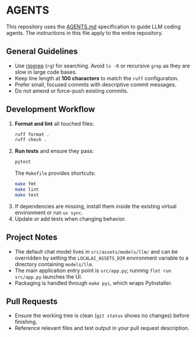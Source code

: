 # AGENTS

This repository uses the [AGENTS.md](https://github.com/openai/agents.md) specification to guide
LLM coding agents. The instructions in this file apply to the entire repository.

## General Guidelines

- Use [ripgrep](https://github.com/BurntSushi/ripgrep) (`rg`) for searching. Avoid
  `ls -R` or recursive `grep` as they are slow in large code bases.
- Keep line length at **100 characters** to match the `ruff` configuration.
- Prefer small, focused commits with descriptive commit messages.
- Do not amend or force-push existing commits.

## Development Workflow

1. **Format and lint** all touched files:
   ```bash
   ruff format .
   ruff check .
   ```
2. **Run tests** and ensure they pass:
   ```bash
   pytest
   ```
   The `Makefile` provides shortcuts:
   ```bash
   make fmt
   make lint
   make test
   ```
3. If dependencies are missing, install them inside the existing virtual
   environment or run `uv sync`.
4. Update or add tests when changing behavior.

## Project Notes

- The default chat model lives in `src/assets/models/llm/` and can be overridden by setting
  the `LOCALAI_ASSETS_DIR` environment variable to a directory containing `models/llm`.
- The main application entry point is `src/app.py`; running `flet run src/app.py` launches the UI.
- Packaging is handled through `make pyi`, which wraps PyInstaller.

## Pull Requests

- Ensure the working tree is clean (`git status` shows no changes) before finishing.
- Reference relevant files and test output in your pull request description.
